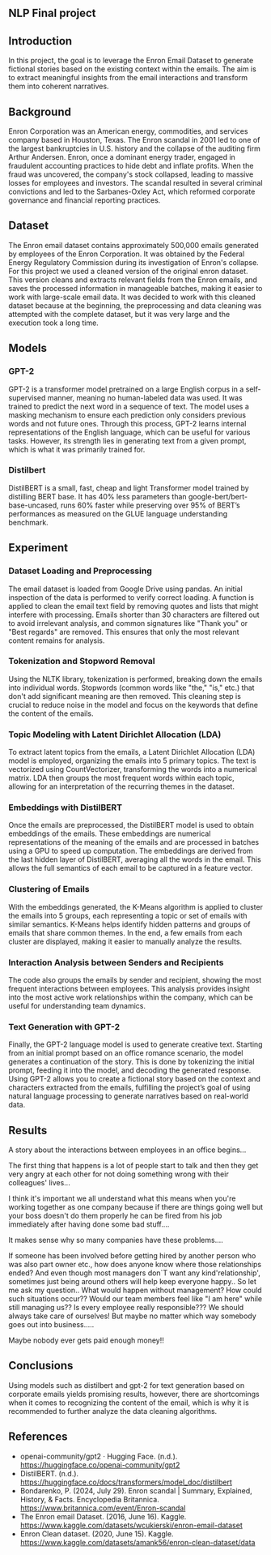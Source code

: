 ## NLP Final project

## Introduction
In this project, the goal is to leverage the Enron Email Dataset to generate fictional stories based on the existing context within the emails. The aim is to extract meaningful insights from the email interactions and transform them into coherent narratives.

## Background
Enron Corporation was an American energy, commodities, and services company based in Houston, Texas. The Enron scandal in 2001 led to one of the largest bankruptcies in U.S. history and the collapse of the auditing firm Arthur Andersen. Enron, once a dominant energy trader, engaged in fraudulent accounting practices to hide debt and inflate profits. When the fraud was uncovered, the company's stock collapsed, leading to massive losses for employees and investors. The scandal resulted in several criminal convictions and led to the Sarbanes-Oxley Act, which reformed corporate governance and financial reporting practices.

## Dataset
The Enron email dataset contains approximately 500,000 emails generated by employees of the Enron Corporation. It was obtained by the Federal Energy Regulatory Commission during its investigation of Enron's collapse.
For this project we used a cleaned version of the original enron dataset. This version cleans and extracts relevant fields from the Enron emails, and saves the processed information in manageable batches, making it easier to work with large-scale email data.
It was decided to work with this cleaned dataset because at the beginning, the preprocessing and data cleaning was attempted with the complete dataset, but it was very large and the execution took a long time.

## Models
### GPT-2 
GPT-2 is a transformer model pretrained on a large English corpus in a self-supervised manner, meaning no human-labeled data was used. It was trained to predict the next word in a sequence of text. The model uses a masking mechanism to ensure each prediction only considers previous words and not future ones. Through this process, GPT-2 learns internal representations of the English language, which can be useful for various tasks. However, its strength lies in generating text from a given prompt, which is what it was primarily trained for.

### Distilbert
DistilBERT is a small, fast, cheap and light Transformer model trained by distilling BERT base. It has 40% less parameters than google-bert/bert-base-uncased, runs 60% faster while preserving over 95% of BERT’s performances as measured on the GLUE language understanding benchmark.

## Experiment
### Dataset Loading and Preprocessing
The email dataset is loaded from Google Drive using pandas. An initial inspection of the data is performed to verify correct loading. A function is applied to clean the email text field by removing quotes and lists that might interfere with processing. Emails shorter than 30 characters are filtered out to avoid irrelevant analysis, and common signatures like "Thank you" or "Best regards" are removed. This ensures that only the most relevant content remains for analysis.

### Tokenization and Stopword Removal
Using the NLTK library, tokenization is performed, breaking down the emails into individual words. Stopwords (common words like "the," "is," etc.) that don't add significant meaning are then removed. This cleaning step is crucial to reduce noise in the model and focus on the keywords that define the content of the emails.

### Topic Modeling with Latent Dirichlet Allocation (LDA)
To extract latent topics from the emails, a Latent Dirichlet Allocation (LDA) model is employed, organizing the emails into 5 primary topics. The text is vectorized using CountVectorizer, transforming the words into a numerical matrix. LDA then groups the most frequent words within each topic, allowing for an interpretation of the recurring themes in the dataset.

### Embeddings with DistilBERT
Once the emails are preprocessed, the DistilBERT model is used to obtain embeddings of the emails. These embeddings are numerical representations of the meaning of the emails and are processed in batches using a GPU to speed up computation. The embeddings are derived from the last hidden layer of DistilBERT, averaging all the words in the email. This allows the full semantics of each email to be captured in a feature vector.

### Clustering of Emails
With the embeddings generated, the K-Means algorithm is applied to cluster the emails into 5 groups, each representing a topic or set of emails with similar semantics. K-Means helps identify hidden patterns and groups of emails that share common themes. In the end, a few emails from each cluster are displayed, making it easier to manually analyze the results.

### Interaction Analysis between Senders and Recipients
The code also groups the emails by sender and recipient, showing the most frequent interactions between employees. This analysis provides insight into the most active work relationships within the company, which can be useful for understanding team dynamics.

### Text Generation with GPT-2
Finally, the GPT-2 language model is used to generate creative text. Starting from an initial prompt based on an office romance scenario, the model generates a continuation of the story. This is done by tokenizing the initial prompt, feeding it into the model, and decoding the generated response. Using GPT-2 allows you to create a fictional story based on the context and characters extracted from the emails, fulfilling the project’s goal of using natural language processing to generate narratives based on real-world data.

## Results

A story about the interactions between employees in an office begins... 

The first thing that happens is a lot of people start to talk and then they get very angry at each other for not doing something wrong with their colleagues' lives... 

I think it's important we all understand what this means when you're working together as one company because if there are things going well but your boss doesn't do them properly he can be fired from his job immediately after having done some bad stuff.... 

It makes sense why so many companies have these problems.... 

If someone has been involved before getting hired by another person who was also part owner etc., how does anyone know where those relationships ended? And even though most managers don`T want any kind'relationship', sometimes just being around others will help keep everyone happy.. So let me ask my question.. What would happen without management? How could such situations occur?? Would our team members feel like "I am here" while still managing us?? Is every employee really responsible??? We should always take care of ourselves! But maybe no matter which way somebody goes out into business..... 

Maybe nobody ever gets paid enough money!!

## Conclusions

Using models such as distilbert and gpt-2 for text generation based on corporate emails yields promising results, however, there are shortcomings when it comes to recognizing the content of the email, which is why it is recommended to further analyze the data cleaning algorithms.

## References
- openai-community/gpt2 · Hugging Face. (n.d.). https://huggingface.co/openai-community/gpt2
- DistilBERT. (n.d.). https://huggingface.co/docs/transformers/model_doc/distilbert
- Bondarenko, P. (2024, July 29). Enron scandal | Summary, Explained, History, & Facts. Encyclopedia Britannica. https://www.britannica.com/event/Enron-scandal
- The Enron email Dataset. (2016, June 16). Kaggle. https://www.kaggle.com/datasets/wcukierski/enron-email-dataset
- Enron Clean dataset. (2020, June 15). Kaggle. https://www.kaggle.com/datasets/amank56/enron-clean-dataset/data
